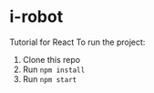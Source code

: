 # i-robot
Tutorial for React
To run the project:

1. Clone this repo
2. Run `npm install`
3. Run `npm start`
